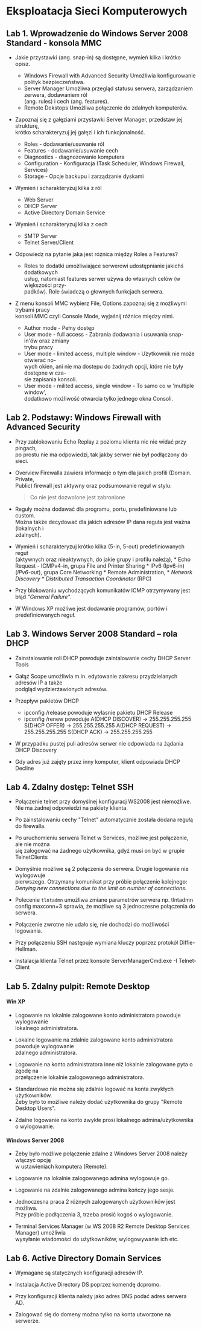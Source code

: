 # Eksploatacja Sieci Komputerowych  



## Lab 1\. Wprowadzenie do Windows Server 2008 Standard - konsola MMC

- Jakie przystawki (ang. snap-in) są dostępne, wymień kilka i krótko opisz.
	* Windows Firewall with Advanced Security
		Umożliwia konfigurowanie polityk bezpieczeństwa. 
	* Server Manager
		Umożliwa przegląd statusu serwera, zarządzaniem zerwera, dodawaniem ról  
		(ang. rules) i cech (ang. features).
	* Remote Dekstops
		Umożliwa połączenie do zdalnych komputerów.

- Zapoznaj się z gałęziami przystawki Server Manager, przedstaw jej strukturę,  
	krótko scharakteryzuj jej gałęzi i ich funkcjonalność.
	* Roles - dodawanie/usuwanie ról
	* Features - dodawanie/usuwanie cech
	* Diagnostics - diagnozowanie komputera
	* Configuration - Konfiguracja (Task Scheduler, Windows Firewall, Services)
	* Storage - Opcje backupu i zarządzanie dyskami

- Wymień i scharakteryzuj kilka z ról
	* Web Server
	* DHCP Server
	* Active Directory Domain Service

- Wymień i scharakteryzuj kilka z cech
	* SMTP Server
	* Telnet Server/Client

- Odpowiedz na pytanie jaka jest różnica między Roles a Features?
	* Roles to dodatki umożliwiające serwerowi udostępnianie jakichś dodatkowych  
		usług, natomiast features serwer używa do własnych celów (w większości przy-  
		padków). Role świadczą o głownych funkcjach serwera.

- Z menu konsoli MMC wybierz File, Options zapoznaj się z możliwymi trybami pracy  
	konsoli MMC czyli Console Mode, wyjaśnij różnice między nimi. 
	* Author mode - Pełny dostęp
	* User mode - full access - Zabrania dodawania i usuwania snap-in\'ów oraz zmiany  
		trybu pracy
	* User mode - limited access, multiple window - Użytkownik nie może otwierać no-  
		wych okien, ani nie ma dostepu do żadnych opcji, które nie były dostępne w cza-  
		sie zapisania konsoli.
	* User mode - milited access, single window - To samo co w 'multiple window',  
		dodatkowo możliwość otwarcia tylko jednego okna Consoli.

## Lab 2\.  Podstawy: Windows Firewall with Advanced Security 
- Przy zablokowaniu Echo Replay z poziomu klienta nic nie widać przy pingach,  
	po prostu nie ma odpowiedzi, tak jakby serwer nie był podłączony do sieci.

- Overview Firewalla zawiera informacje o tym dla jakich profili (Domain. Private,  
	Public) firewall jest aktywny oraz podsumowanie reguł w stylu:
	> Co nie jest dozwolone jest zabronione

- Reguły można dodawać dla programu, portu, predefiniowane lub custom.  
	Można także decydować dla jakich adresów IP dana reguła jest ważna (lokalnych i  
	zdalnych). 

- Wymień i scharakteryzuj krótko kilka (5-in, 5-out) predefiniowanych reguł  
	(aktywnych oraz nieaktywnych, do jakie grupy i profilu należą),
		* Echo Request - ICMPv4-in, grupa File and Printer Sharing
		* IPv6 (Ipv6-in) (*IPv6-out*), grupa Core Networking
		* Remote Administration, 
		* *Network Discovery*
		* *Distributed Transaction Coordinator* (RPC)

- Przy blokowaniu wychodzących komunikatów ICMP otrzymywany jest  
	błąd *"General Failure"*.

- W Windows XP możliwe jest dodawanie programów, portów i predefiniowanych reguł.

## Lab 3\. Windows Server 2008 Standard – rola DHCP

- Zainstalowanie roli DHCP powoduje zaintalowanie cechy DHCP Server Tools

- Gałąź Scope umożliwia m.in. edytowanie zakresu przydzielanych adresów IP a także  
	podgląd wydzierżawionych adresów.

- Przepływ pakietów DHCP
	* ipconfig /release powoduje wyłasnie pakietu DHCP Release
	* ipconfig /renew powoduje 
			A(DHCP DISCOVER) -> 255.255.255.255
			S(DHCP OFFER) -> 255.255.255.255
			A(DHCP REQUEST) -> 255.255.255.255
			S(DHCP ACK) -> 255.255.255.255

- W przypadku pustej puli adresów serwer nie odpowiada na żądania DHCP Discovery

- Gdy adres już zajęty przez inny komputer, klient odpowiada DHCP Decline

## Lab 4\. Zdalny dostęp: Telnet SSH

- Połączenie telnet przy domyślnej konfiguracj WS2008 jest niemożliwe.  
	Nie ma żadnej odpowiedzi na pakiety klienta.

- Po zainstalowaniu cechy "Telnet" automatycznie została dodana regułą do firewalla.

- Po uruchomieniu serwera Telnet w Services, możliwe jest połączenie, ale nie można  
  się zalogować na żadnego użytkownika, gdyż musi on być w grupie TelnetClients

- Domyślnie możliwe są 2 połączenia do serwera. Drugie logowanie nie wylogowuje  
  pierwszego. Otrzymany komunikat przy próbie połączenie kolejnego:  
	*Denying new connections due to the limit on number of connections.*

- Polecenie `tlntadmn` umożliwa zmiane parametrów serwera np.
			tlntadmn config maxconn=3
	sprawia, że możliwe są 3 jednoczesne połączenia do serwera.

- Połączenie zwrotne nie udało się, nie dochodzi do możliwości logowania.

- Przy połączeniu SSH następuje wymiana kluczy poprzez protokół Diffie-Hellman.

- Instalacja klienta Telnet przez konsole
			ServerManagerCmd.exe -I Telnet-Client

## Lab 5\. Zdalny pulpit: Remote Desktop

#### Win XP

- Logowanie na lokalnie zalogowane konto administratora powoduje wylogowanie  
	lokalnego administratora.

- Lokalne logowanie na zdalnie zalogowane konto administratora powoduje wylogowanie  
	zdalnego administratora.

- Logowanie na konto administratora inne niż lokalnie zalogowane pyta o zgodę na  
	przełączenie lokalnie zalogowanego administratora.

- Standardowo nie można się zdalnie logować na konta zwykłych użytkowników.  
	Żeby było to możliwe należy dodać użytkownika do grupy "Remote Desktop Users".

- Zdalne logowanie na konto zwykłe prosi lokalnego admina/użytkownika o wylogowanie.

#### Windows Server 2008

- Żeby było możliwe połączenie zdalne z Windows Server 2008 należy włączyć opcję  
  w ustawieniach komputera (Remote).

- Logowanie na lokalnie zalogowanego admina wylogowuje go.

- Logowanie na zdalnie zalogowanego admina kończy jego sesje.

- Jednoczesna praca 2 różnych zalogowanych użytkowników jest możliwa.  
	Przy próbie podłączenia 3, trzeba prosić kogoś o wylogowanie.

- Terminal Services Manager (w WS 2008 R2 Remote Desktop Services Manager) umożliwia  
  wysyłanie wiadomości do użytkowników, wylogowywanie ich etc.

## Lab 6\. Active Directory Domain Services

- Wymagane są statycznych konfiguracji adresów IP.

- Instalacja Active Directory DS poprzez komendę dcpromo.

- Przy konfiguracji klienta należy jako adres DNS podać adres serwera AD.

- Zalogować się do domeny można tylko na konta utworzone na serwerze.
